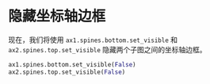 # 隐藏坐标轴边框

现在，我们将使用 `ax1.spines.bottom.set_visible` 和 `ax2.spines.top.set_visible` 隐藏两个子图之间的坐标轴边框。

```python
ax1.spines.bottom.set_visible(False)
ax2.spines.top.set_visible(False)
```
